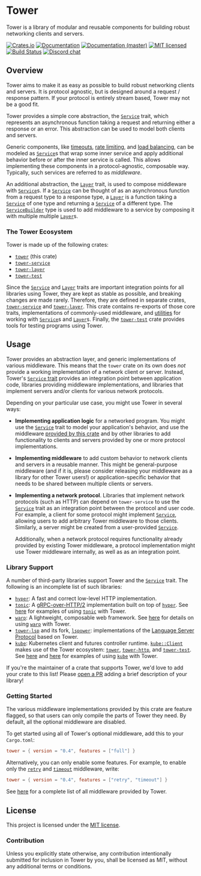 # Tower

Tower is a library of modular and reusable components for building robust
networking clients and servers.

[![Crates.io][crates-badge]][crates-url]
[![Documentation][docs-badge]][docs-url]
[![Documentation (master)][docs-master-badge]][docs-master-url]
[![MIT licensed][mit-badge]][mit-url]
[![Build Status][actions-badge]][actions-url]
[![Discord chat][discord-badge]][discord-url]

[crates-badge]: https://img.shields.io/crates/v/tower.svg
[crates-url]: https://crates.io/crates/tower
[docs-badge]: https://docs.rs/tower/badge.svg
[docs-url]: https://docs.rs/tower
[docs-master-badge]: https://img.shields.io/badge/docs-master-blue
[docs-master-url]: https://tower-rs.github.io/tower/tower
[mit-badge]: https://img.shields.io/badge/license-MIT-blue.svg
[mit-url]: LICENSE
[actions-badge]: https://github.com/tower-rs/tower/workflows/CI/badge.svg
[actions-url]:https://github.com/tower-rs/tower/actions?query=workflow%3ACI
[discord-badge]: https://img.shields.io/discord/500028886025895936?logo=discord&label=discord&logoColor=white
[discord-url]: https://discord.gg/EeF3cQw
## Overview

Tower aims to make it as easy as possible to build robust networking clients and
servers. It is protocol agnostic, but is designed around a request / response
pattern. If your protocol is entirely stream based, Tower may not be a good fit.

Tower provides a simple core abstraction, the [`Service`] trait, which
represents an asynchronous function taking a request and returning either a
response or an error. This abstraction can be used to model both clients and
servers.

Generic components, like [timeouts], [rate limiting], and [load balancing],
can be modeled as [`Service`]s that wrap some inner service and apply
additional behavior before or after the inner service is called. This allows
implementing these components in a protocol-agnostic, composable way. Typically,
such services are referred to as _middleware_.

An additional abstraction, the [`Layer`] trait, is used to compose
middleware with [`Service`]s. If a [`Service`] can be thought of as an
asynchronous function from a request type to a response type, a [`Layer`] is
a function taking a [`Service`] of one type and returning a [`Service`] of a
different type. The [`ServiceBuilder`] type is used to add middleware to a
service by composing it with multiple multiple [`Layer`]s.

### The Tower Ecosystem

Tower is made up of the following crates:

* [`tower`] (this crate)
* [`tower-service`]
* [`tower-layer`]
* [`tower-test`]

Since the [`Service`] and [`Layer`] traits are important integration points
for all libraries using Tower, they are kept as stable as possible, and
breaking changes are made rarely. Therefore, they are defined in separate
crates, [`tower-service`] and [`tower-layer`]. This crate contains
re-exports of those core traits, implementations of commonly-used
middleware, and [utilities] for working with [`Service`]s and [`Layer`]s.
Finally, the [`tower-test`] crate provides tools for testing programs using
Tower.

## Usage

Tower provides an abstraction layer, and generic implementations of various
middleware. This means that the `tower` crate on its own does *not* provide
a working implementation of a network client or server. Instead, Tower's
[`Service` trait][`Service`] provides an integration point between
application code, libraries providing middleware implementations, and
libraries that implement servers and/or clients for various network
protocols.

Depending on your particular use case, you might use Tower in several ways: 

* **Implementing application logic** for a networked program. You might
  use the [`Service`] trait to model your application's behavior, and use
  the middleware [provided by this crate][all_layers] and by other libraries
  to add functionality to clients and servers provided by one or more
  protocol implementations.
* **Implementing middleware** to add custom behavior to network clients and
  servers in a reusable manner. This might be general-purpose middleware
  (and if it is, please consider releasing your middleware as a library for
  other Tower users!) or application-specific behavior that needs to be
  shared between multiple clients or servers.
* **Implementing a network protocol**. Libraries that implement network
  protocols (such as HTTP) can depend on `tower-service` to use the
  [`Service`] trait as an integration point between the protocol and user
  code. For example, a client for some protocol might implement [`Service`],
  allowing users to add arbitrary Tower middleware to those clients.
  Similarly, a server might be created from a user-provided [`Service`].

  Additionally, when a network protocol requires functionality already
  provided by existing Tower middleware, a protocol implementation might use
  Tower middleware internally, as well as as an integration point.

### Library Support

A number of third-party libraries support Tower and the [`Service`] trait.
The following is an incomplete list of such libraries:

* [`hyper`]: A fast and correct low-level HTTP implementation.
* [`tonic`]: A [gRPC-over-HTTP/2][grpc] implementation built on top of
  [`hyper`]. See [here][tonic-examples] for examples of using [`tonic`] with
  Tower.
* [`warp`]: A lightweight, composable web framework. See
  [here][warp-service] for details on using [`warp`] with Tower.
* [`tower-lsp`] and its fork, [`lspower`]: implementations of the [Language
  Server Protocol][lsp] based on Tower.
* [`kube`]: Kubernetes client and futures controller runtime. [`kube::Client`]
  makes use of the Tower ecosystem: [`tower`], [`tower-http`], and
  [`tower-test`]. See [here][kube-example-minimal] and
  [here][kube-example-trace] for examples of using [`kube`] with Tower.

[`hyper`]: https://crates.io/crates/hyper
[`tonic`]: https://crates.io/crates/tonic
[tonic-examples]: https://github.com/hyperium/tonic/tree/master/examples/src/tower
[grpc]: https://grpc.io
[`warp`]: https://crates.io/crates/warp
[warp-service]: https://docs.rs/warp/0.2.5/warp/fn.service.html
[`tower-lsp`]: https://crates.io/crates/tower-lsp
[`lspower`]: https://crates.io/crates/lspower
[lsp]: https://microsoft.github.io/language-server-protocol/
[`kube`]: https://crates.io/crates/kube
[`kube::Client`]: https://docs.rs/kube/latest/kube/struct.Client.html
[kube-example-minimal]: https://github.com/clux/kube-rs/blob/master/examples/custom_client.rs
[kube-example-trace]: https://github.com/clux/kube-rs/blob/master/examples/custom_client_trace.rs
[`tower-http`]: https://crates.io/crates/tower-http

If you're the maintainer of a crate that supports Tower, we'd love to add
your crate to this list! Please [open a PR] adding a brief description of
your library!

### Getting Started

The various middleware implementations provided by this crate are feature
flagged, so that users can only compile the parts of Tower they need. By
default, all the optional middleware are disabled.

To get started using all of Tower's optional middleware, add this to your
`Cargo.toml`:

```toml
tower = { version = "0.4", features = ["full"] }
```

Alternatively, you can only enable some features. For example, to enable
only the [`retry`] and [`timeout`][timeouts] middleware, write:

```toml
tower = { version = "0.4", features = ["retry", "timeout"] }
```

See [here][all_layers] for a complete list of all middleware provided by
Tower.

[`Service`]: https://docs.rs/tower/latest/tower/trait.Service.html
[`Layer`]: https://docs.rs/tower/latest/tower/trait.Layer.html
[all_layers]: https://docs.rs/tower/latest/tower/#modules
[timeouts]: https://docs.rs/tower/latest/tower/timeout/
[rate limiting]: https://docs.rs/tower/latest/tower/limit/rate
[load balancing]: https://docs.rs/tower/latest/tower/balance/
[`ServiceBuilder`]: https://docs.rs/tower/latest/tower/struct.ServiceBuilder.html
[utilities]: https://docs.rs/tower/latest/tower/trait.ServiceExt.html
[`tower`]: https://crates.io/crates/tower
[`tower-service`]: https://crates.io/crates/tower-service
[`tower-layer`]: https://crates.io/crates/tower-layer
[`tower-test`]: https://crates.io/crates/tower-test
[`retry`]: https://docs.rs/tower/latest/tower/retry
[open a PR]: https://github.com/tower-rs/tower/compare

## License

This project is licensed under the [MIT license](LICENSE).

### Contribution

Unless you explicitly state otherwise, any contribution intentionally submitted
for inclusion in Tower by you, shall be licensed as MIT, without any additional
terms or conditions.

